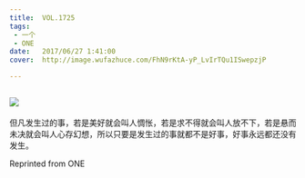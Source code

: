 ```yaml
---
title:	VOL.1725
tags:
 - 一个
 - ONE
date:	2017/06/27 1:41:00
cover:	http://image.wufazhuce.com/FhN9rKtA-yP_LvIrTQu1ISwepzjP

---
```

![](http://image.wufazhuce.com/FhN9rKtA-yP_LvIrTQu1ISwepzjP)
---

但凡发生过的事，若是美好就会叫人惆怅，若是求不得就会叫人放不下，若是悬而未决就会叫人心存幻想，所以只要是发生过的事就都不是好事，好事永远都还没有发生。
 
Reprinted from ONE
